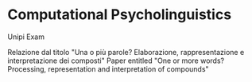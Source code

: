 # Computational Psycholinguistics
Unipi Exam

Relazione dal titolo "Una o più parole?  Elaborazione, rappresentazione e interpretazione dei composti"
Paper entitled "One or more words?  Processing, representation and interpretation of compounds"
